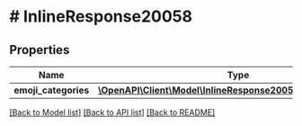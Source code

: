 # # InlineResponse20058

## Properties

Name | Type | Description | Notes
------------ | ------------- | ------------- | -------------
**emoji_categories** | [**\OpenAPI\Client\Model\InlineResponse20058EmojiCategories[]**](InlineResponse20058EmojiCategories.md) |  | [optional]

[[Back to Model list]](../../README.md#models) [[Back to API list]](../../README.md#endpoints) [[Back to README]](../../README.md)
